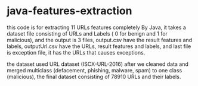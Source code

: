 # java-features-extraction
this code is for extracting 11 URLs features completely By Java, it takes a dataset file consisting of URLs and Labels ( 0 for benign and 1 for malicious), and the output is 3 files, output.csv have the result features and labels, outputUrl.csv have the URLs, result features and labels, and last file is exception file, it has the URLs that causes exceptions.

the dataset used URL dataset (ISCX-URL-2016) after we cleaned data and merged multiclass (defacement, phishing,  malware, spam) to one class (malicious), the final dataset consisting of 78910 URLs and their labels.
